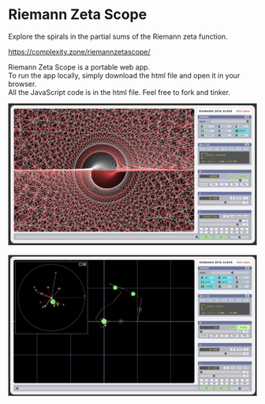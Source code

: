 
# Riemann Zeta Scope

Explore the spirals in the partial sums of the Riemann zeta function.

https://complexity.zone/riemannzetascope/

Riemann Zeta Scope is a portable web app.<br />
To run the app locally, simply download the html file and open it in your browser.<br />
All the JavaScript code is in the html file. Feel free to fork and tinker.<br />


![Riemann Zeta Scope](./riemannzetascope_screenshot1.png?raw=true "Riemann Zeta Scope")
<br />
<br />
![Riemann Zeta Scope](./riemannzetascope_screenshot2.png?raw=true "Riemann Zeta Scope")



